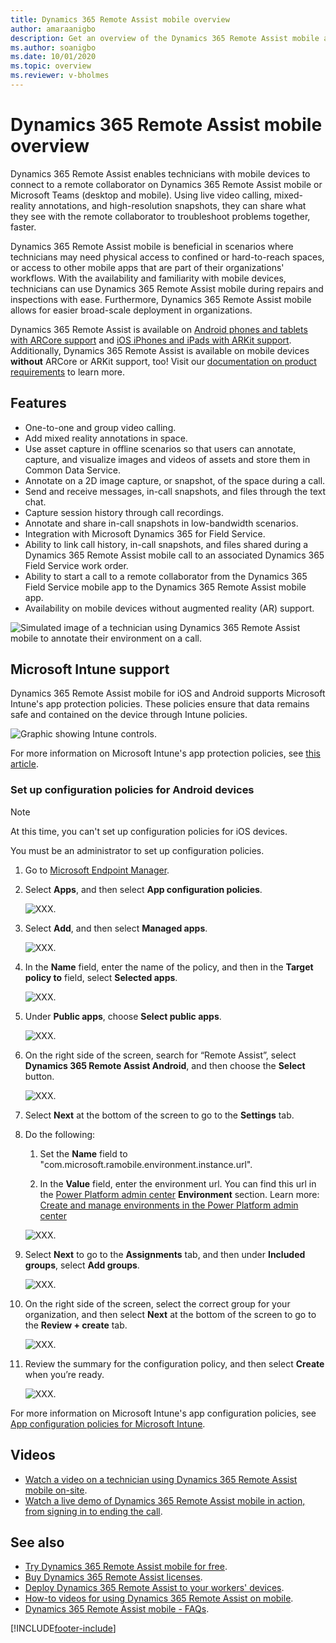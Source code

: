 ```yaml
---
title: Dynamics 365 Remote Assist mobile overview
author: amaraanigbo
description: Get an overview of the Dynamics 365 Remote Assist mobile app capabilities.
ms.author: soanigbo
ms.date: 10/01/2020
ms.topic: overview
ms.reviewer: v-bholmes
---
```


# Dynamics 365 Remote Assist mobile overview



Dynamics 365 Remote Assist enables technicians with mobile devices to connect to a remote collaborator on Dynamics 365 Remote Assist mobile or Microsoft Teams (desktop and mobile). Using live video calling, mixed-reality annotations, and high-resolution snapshots, they can share what they see with the remote collaborator to troubleshoot problems together, faster.

Dynamics 365 Remote Assist mobile is beneficial in scenarios where technicians may need physical access to confined or hard-to-reach spaces, or access to other mobile apps that are part of their organizations' workflows. With the availability and familiarity with mobile devices, technicians can use Dynamics 365 Remote Assist mobile during repairs and inspections with ease. Furthermore, Dynamics 365 Remote Assist mobile allows for easier broad-scale deployment in organizations.

Dynamics 365 Remote Assist is available on [Android phones and tablets with ARCore support](https://developers.google.com/ar/discover/supported-devices) and [iOS iPhones and iPads with ARKit support](https://developers.google.com/ar/discover/supported-devices#ios). Additionally, Dynamics 365 Remote Assist is available on mobile devices **without** ARCore or ARKit support, too! Visit our [documentation on product requirements](../requirements.md) to learn more.

## Features

- One-to-one and group video calling.
- Add mixed reality annotations in space.
- Use asset capture in offline scenarios so that users can annotate, capture, and visualize images and videos of assets and store them in Common Data Service. 
- Annotate on a 2D image capture, or snapshot, of the space during a call.
- Send and receive messages, in-call snapshots, and files through the text chat.
- Capture session history through call recordings.
- Annotate and share in-call snapshots in low-bandwidth scenarios.
- Integration with Microsoft Dynamics 365 for Field Service.
- Ability to link call history, in-call snapshots, and files shared during a Dynamics 365 Remote Assist mobile call to an associated Dynamics 365 Field Service work order.
- Ability to start a call to a remote collaborator from the Dynamics 365 Field Service mobile app to the Dynamics 365 Remote Assist mobile app.
- Availability on mobile devices without augmented reality (AR) support.

![Simulated image of a technician using Dynamics 365 Remote Assist mobile to annotate their environment on a call.](./media/ram-overview.png "Dynamics 365 Remote Assist mobile Overview")

## Microsoft Intune support

Dynamics 365 Remote Assist mobile for iOS and Android supports Microsoft Intune's app protection policies. These policies ensure that data remains safe and contained on the device through Intune policies.  

![Graphic showing Intune controls.](./media/RAM_IntuneControls.png)

For more information on Microsoft Intune's app protection policies, see [this article](/mem/intune/apps/app-protection-policy).

### Set up configuration policies for Android devices

> [!NOTE]
> At this time, you can't set up configuration policies for iOS devices.

You must be an administrator to set up configuration policies.

1. Go to [Microsoft Endpoint Manager](https://endpoint.microsoft.com/). 

2. Select **Apps**, and then select **App configuration policies**. 

    ![XXX.](./media/intune-1.jpg)

3. Select **Add**, and then select **Managed apps**. 

    ![XXX.](./media/intune-2.jpg)

4. In the **Name** field, enter the name of the policy, and then in the **Target policy to** field, select **Selected apps**.  

    ![XXX.](./media/intune-3.jpg) 
    
5. Under **Public apps**, choose **Select public apps**. 

    ![XXX.](./media/intune-4.jpg)
    
7. On the right side of the screen, search for “Remote Assist”, select **Dynamics 365 Remote Assist Android**, and then choose the **Select** button. 

    ![XXX.](./media/intune-5.jpg)
    
8. Select **Next** at the bottom of the screen to go to the **Settings** tab. 

9. Do the following:

    1. Set the **Name** field to "com.microsoft.ramobile.environment.instance.url". 

    2. In the **Value** field, enter the environment url. You can find this url in the [Power Platform admin center](https://admin.powerplatform.microsoft.com) **Environment** section. Learn more: [Create and manage environments in the Power Platform admin center](https://docs.microsoft.com/power-platform/admin/create-environment)

    ![XXX.](./media/intune-6.jpg)
    
9. Select **Next** to go to the **Assignments** tab, and then under **Included groups**, select **Add groups**.

    ![XXX.](./media/intune-7.jpg)

10. On the right side of the screen, select the correct group for your organization, and then select **Next** at the bottom of the screen to go to the **Review + create** tab.

       ![XXX.](./media/intune-8.jpg)
       
10. Review the summary for the configuration policy, and then select **Create** when you’re ready.

    ![XXX.](./media/intune-9.jpg)
    
For more information on Microsoft Intune's app configuration policies, see [App configuration policies for Microsoft Intune](https://docs.microsoft.com/mem/intune/apps/app-configuration-policies-overview). 

## Videos

- [Watch a video on a technician using Dynamics 365 Remote Assist mobile on-site](https://www.youtube.com/watch?v=J-C6GE2gFYw&t=27s).
- [Watch a live demo of Dynamics 365 Remote Assist mobile in action, from signing in to ending the call](https://www.youtube.com/watch?v=DQJWsCDNpb4&t=1s).

## See also

- [Try Dynamics 365 Remote Assist mobile for free](../try-remote-assist.md).
- [Buy Dynamics 365 Remote Assist licenses](../buy-remote-assist.md).
- [Deploy Dynamics 365 Remote Assist to your workers' devices](../deploy-remote-assist.md).
- [How-to videos for using Dynamics 365 Remote Assist on mobile](../videos.md).
- [Dynamics 365 Remote Assist mobile - FAQs](/dynamics365/mixed-reality/remote-assist/faq#using-remote-assist-on-mobile).


[!INCLUDE[footer-include](../../includes/footer-banner.md)]

